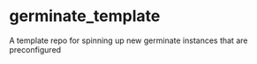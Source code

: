 # germinate_template
A template repo for spinning up new germinate instances that are preconfigured
